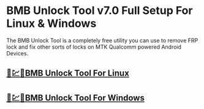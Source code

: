 # BMB Unlock Tool v7.0 Full Setup For Linux & Windows


The BMB Unlock Tool is a completely free utility you can use to remove FRP lock and fix other sorts of locks on MTK Qualcomm powered Android Devices.


## [🚀💹🎉BMB Unlock Tool  For Linux](https://tinyurl.com/5n8xttf6)

## [🚀💹🎉BMB Unlock Tool  For Windows            ](https://tinyurl.com/5n8xttf6)
